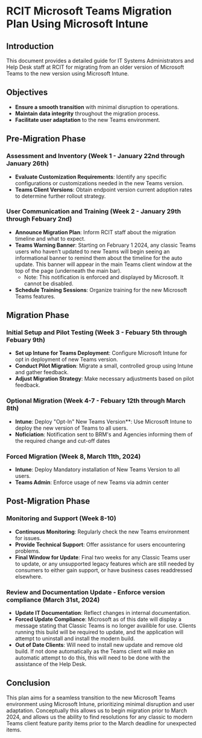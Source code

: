 # RCIT Microsoft Teams Migration Plan Using Microsoft Intune

## Introduction

This document provides a detailed guide for IT Systems Administrators and Help Desk staff at RCIT for migrating from an older version of Microsoft Teams to the new version using Microsoft Intune.

## Objectives

- **Ensure a smooth transition** with minimal disruption to operations.
- **Maintain data integrity** throughout the migration process.
- **Facilitate user adaptation** to the new Teams environment.

## Pre-Migration Phase

### Assessment and Inventory (Week 1 - January 22nd through January 26th)

- **Evaluate Customization Requirements**: Identify any specific configurations or customizations needed in the new Teams version.
- **Teams Client Versions**: Obtain endpoint version current adoption rates to determine further rollout strategy.

### User Communication and Training (Week 2 - January 29th through Febuary 2nd)

- **Announce Migration Plan**: Inform RCIT staff about the migration timeline and what to expect.
- **Teams Warning Banner**: Starting on February 1 2024, any classic Teams users who haven’t updated to new Teams will begin seeing an informational banner to remind them about the timeline for the auto update. This banner will appear in the main Teams client window at the top of the page (underneath the main bar).
  - Note: This notification is enforced and displayed by Microsoft. It cannot be disabled.
- **Schedule Training Sessions**: Organize training for the new Microsoft Teams features.

## Migration Phase

### Initial Setup and Pilot Testing (Week 3 - Febuary 5th through Febuary 9th)

- **Set up Intune for Teams Deployment**: Configure Microsoft Intune for opt in deployment of new Teams version.
- **Conduct Pilot Migration**: Migrate a small, controlled group using Intune and gather feedback.
- **Adjust Migration Strategy**: Make necessary adjustments based on pilot feedback.

### Optional Migration (Week 4-7 - Febuary 12th through March 8th)

- **Intune**: Deploy "Opt-In" New Teams Version**: Use Microsoft Intune to deploy the new version of Teams to all users.
- **Noficiation**: Notification sent to BRM's and Agencies informing them of the required change and cut-off dates

### Forced Migration (Week 8, March 11th, 2024)

- **Intune**: Deploy Mandatory installation of New Teams Version to all users.
- **Teams Admin**: Enforce usage of new Teams via admin center 

## Post-Migration Phase

### Monitoring and Support (Week 8-10)

- **Continuous Monitoring**: Regularly check the new Teams environment for issues.
- **Provide Technical Support**: Offer assistance for users encountering problems.
- **Final Window for Update**: Final two weeks for any Classic Teams user to update, or any unsupported legacy features which are still needed by consumers to either gain support, or have business cases readdressed elsewhere.

### Review and Documentation Update - Enforce version compliance (March 31st, 2024)

- **Update IT Documentation**: Reflect changes in internal documentation.
- **Forced Update Compliance**: Microsoft as of this date will display a message stating that Classic Teams is no longer availible for use. Clients running this build will be required to update, and the application will attempt to uninstall and install the modern build.
- **Out of Date Clients**: Will need to install new update and remove old build. If not done automatically as the Teams client will make an automatic attempt to do this, this will need to be done with the assistance of the Help Desk.

## Conclusion

This plan aims for a seamless transition to the new Microsoft Teams environment using Microsoft Intune, prioritizing minimal disruption and user adaptation. 
Conceptually this allows us to begin migration prior to March 2024, and allows us the ability to find resolutions for any classic to modern Teams client feature parity items prior to the March deadline for unexpected items.

